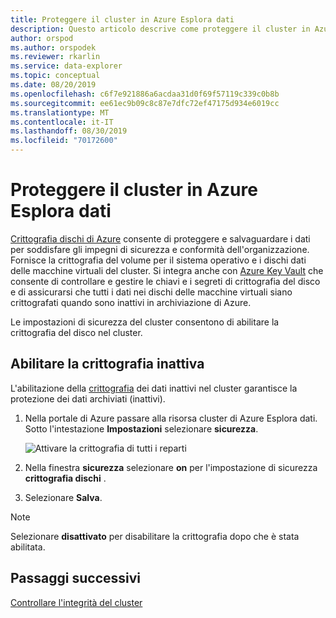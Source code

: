 ```yaml
---
title: Proteggere il cluster in Azure Esplora dati
description: Questo articolo descrive come proteggere il cluster in Azure Esplora dati all'interno del portale di Azure.
author: orspod
ms.author: orspodek
ms.reviewer: rkarlin
ms.service: data-explorer
ms.topic: conceptual
ms.date: 08/20/2019
ms.openlocfilehash: c6f7e921886a6acdaa31d0f69f57119c339c0b8b
ms.sourcegitcommit: ee61ec9b09c8c87e7dfc72ef47175d934e6019cc
ms.translationtype: MT
ms.contentlocale: it-IT
ms.lasthandoff: 08/30/2019
ms.locfileid: "70172600"
---
```

# <a name="secure-your-cluster-in-azure-data-explorer"></a>Proteggere il cluster in Azure Esplora dati

[Crittografia dischi di Azure](/azure/security/azure-security-disk-encryption-overview) consente di proteggere e salvaguardare i dati per soddisfare gli impegni di sicurezza e conformità dell'organizzazione. Fornisce la crittografia del volume per il sistema operativo e i dischi dati delle macchine virtuali del cluster. Si integra anche con [Azure Key Vault](/azure/key-vault/) che consente di controllare e gestire le chiavi e i segreti di crittografia del disco e di assicurarsi che tutti i dati nei dischi delle macchine virtuali siano crittografati quando sono inattivi in archiviazione di Azure. 

Le impostazioni di sicurezza del cluster consentono di abilitare la crittografia del disco nel cluster.
  
## <a name="enable-encryption-at-rest"></a>Abilitare la crittografia inattiva
  
L'abilitazione della [crittografia](/azure/security/fundamentals/encryption-atrest) dei dati inattivi nel cluster garantisce la protezione dei dati archiviati (inattivi). 

1. Nella portale di Azure passare alla risorsa cluster di Azure Esplora dati. Sotto l'intestazione **Impostazioni** selezionare **sicurezza**. 

    ![Attivare la crittografia di tutti i reparti](media/manage-cluster-security/security-encryption-at-rest.png)

1. Nella finestra **sicurezza** selezionare **on** per l'impostazione di sicurezza **crittografia dischi** . 

1. Selezionare **Salva**.
 
> [!NOTE]
> Selezionare **disattivato** per disabilitare la crittografia dopo che è stata abilitata.

## <a name="next-steps"></a>Passaggi successivi

[Controllare l'integrità del cluster](/azure/data-explorer/check-cluster-health)
